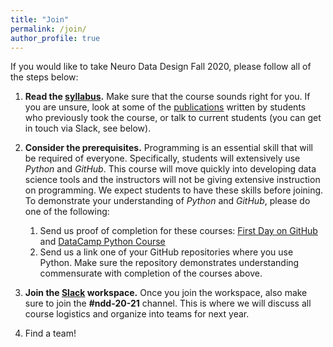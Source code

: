 ```yaml
---
title: "Join"
permalink: /join/
author_profile: true
---
```


If you would like to take Neuro Data Design Fall 2020, please follow all of the steps below: 

1. **Read the [syllabus](https://neurodatadesign.github.io/syllabus/).** Make sure that the course sounds right for you. If you are unsure, look at some of the [publications](https://neurodatadesign.github.io/publications/) written by students who previously took the course, or talk to current students (you can get in touch via Slack, see below). 

2. **Consider the prerequisites.** Programming is an essential skill that will be required of everyone. Specifically, students will extensively use *Python* and *GitHub*. This course will move quickly into developing data science tools and the instructors will not be giving extensive instruction on programming. We expect students to have these skills before joining.
\
To demonstrate your understanding of *Python* and *GitHub*, please do one of the following:
    1. Send us proof of completion for these courses: [First Day on GitHub](https://lab.github.com/githubtraining/paths/first-day-on-github) and [DataCamp Python Course](https://www.datacamp.com/courses/intro-to-python-for-data-science)
    2. Send us a link one of your GitHub repositories where you use Python. Make sure the repository demonstrates understanding commensurate with completion of the courses above.


3. **Join the [Slack](https://spiralscience.slack.com/signup) workspace.** Once you join the workspace, also make sure to join the **#ndd-20-21** channel. This is where we will discuss all course logistics and organize into teams for next year.

4. Find a team!
